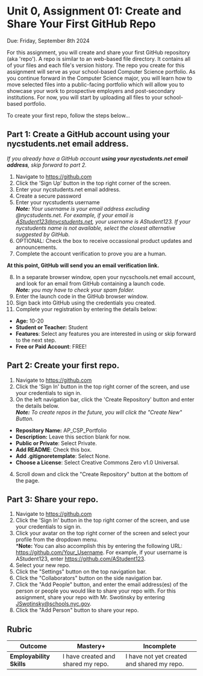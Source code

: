 # Unit 0, Assignment 01: Create and Share Your First GitHub Repo
Due: Friday, September 8th 2024

For this assignment, you will create and share your first GitHub repository (aka 'repo').  A repo is similar to an web-based file directory.  It contains all of your files and each file's version history.  The repo you create for this assignment will serve as your school-based Computer Science portfolio.  As you continue forward in the Computer Science major, you will learn how to move selected files into a public-facing portfolio which will allow you to showcase your work to prospective employers and post-secondary institutions.  For now, you will start by uploading all files to your school-based portfolio.

To create your first repo, follow the steps below...

## Part 1: Create a GitHub account using your nycstudents.net email address.
*If you already have a GitHub account **using your nycstudents.net email address**, skip forward to part 2.*
1. Navigate to https://github.com
2. Click the 'Sign Up' button in the top right corner of the screen.
3. Enter your nycstudents.net email address.
4. Create a secure password
5. Enter your nycstudents username <br>***Note:** Your username is your email address excluding @nycstudents.net.  For example, if your email is AStudent123@nycstudents.net, your username is AStudent123.  If your nycstudents name is not available, select the closest alternative suggested by GitHub.*
6. OPTIONAL: Check the box to receive occassional product updates and announcements.
7. Complete the account verification to prove you are a human.

**At this point, GitHub will send you an email verification link.**

8. In a separate browser window, open your nycschools.net email account, and look for an email from GitHub containing a launch code.<br>***Note:** you may have to check your spam folder.*
9. Enter the launch code in the GitHub browser window.
10. Sign back into GitHub using the credentials you created.
11. Complete your registration by entering the details below:
  * **Age:** 10-20
  * **Student or Teacher:** Student
  * **Features**: Select any features you are interested in using or skip forward to the next step.
  * **Free or Paid Account**: FREE!

## Part 2: Create your first repo.
1. Navigate to https://github.com
2. Click the 'Sign In' button in the top right corner of the screen, and use your credentials to sign in.
3. On the left navigation bar, click the 'Create Repository' button and enter the details below.<br>***Note:** To create repos in the future, you will click the "Create New" Button.*
  * **Repository Name:** AP_CSP_Portfolio
  * **Description:** Leave this section blank for now.
  * **Public or Private**: Select Private.
  * **Add README**: Check this box.
  * **Add .gitignoretemplate**: Select None.
  * **Choose a License**: Select Creative Commons Zero v1.0 Universal.
4. Scroll down and click the "Create Repository" button at the bottom of the page.

## Part 3: Share your repo.
1. Navigate to https://github.com
2. Click the 'Sign In' button in the top right corner of the screen, and use your credentials to sign in.
3. Click your avatar on the top right corner of the screen and select your profile from the dropdown menu.<br>***Note:** You can also accomplish this by entering the following URL:<br>https://github.com/Your_Username. For example, if your username is AStudent123, enter https://github.com/AStudent123.
4. Select your new repo.
5. Click the "Settings" button on the top navigation bar.
6. Click the "Collaborators" button on the side navigation bar.
7. Click the "Add People" button, and enter the email address(es) of the person or people you would like to share your repo with.  For this assignment, share your repo with Mr. Swotinsky by entering JSwotinsky@schools.nyc.gov.
8. Click the "Add Person" button to share your repo.

## Rubric

|Outcome|Mastery+|Incomplete|
|---|---|---|
|**Employability Skills**|I have created and shared my repo.|I have not yet created and shared my repo.|
